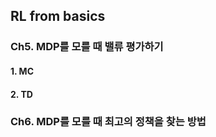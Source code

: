## RL from basics

### Ch5. MDP를 모를 때 밸류 평가하기 
#### 1. MC
#### 2. TD

### Ch6. MDP를 모를 때 최고의 정책을 찾는 방법
